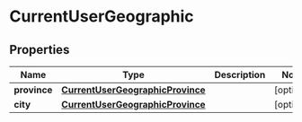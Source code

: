 

# CurrentUserGeographic

## Properties

Name | Type | Description | Notes
------------ | ------------- | ------------- | -------------
**province** | [**CurrentUserGeographicProvince**](CurrentUserGeographicProvince.md) |  |  [optional]
**city** | [**CurrentUserGeographicProvince**](CurrentUserGeographicProvince.md) |  |  [optional]



